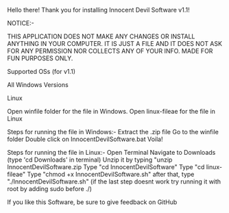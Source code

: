 Hello there! Thank you for installing Innocent Devil Software v1.1!

NOTICE:-

THIS APPLICATION DOES NOT MAKE ANY CHANGES OR INSTALL ANYTHING IN YOUR COMPUTER. IT IS JUST A FILE AND IT DOES NOT ASK FOR ANY PERMISSION NOR COLLECTS ANY OF YOUR INFO. MADE FOR FUN PURPOSES ONLY.



Supported OSs (for v1.1)

All Windows Versions

Linux





Open winfile folder for the file in Windows.
Open linux-fileae for the file in Linux


Steps for running the file in Windows:-
Extract the .zip file
Go to the winfile folder
Double click on InnocentDevilSoftware.bat
Voila!

Steps for running the file in Linux:-
Open Terminal
Navigate to Downloads (type 'cd Downloads' in terminal)
Unzip it by typing "unzip InnocentDevilSoftware.zip
Type "cd InnocentDevilSoftware"
Type "cd linux-fileae"
Type "chmod +x InnocentDevilSoftware.sh"
after that, type "./InnocentDevilSoftware.sh"
(if the last step doesnt work try running it with root by adding sudo before ./)

If you like this Software, be sure to give feedback on GitHub

